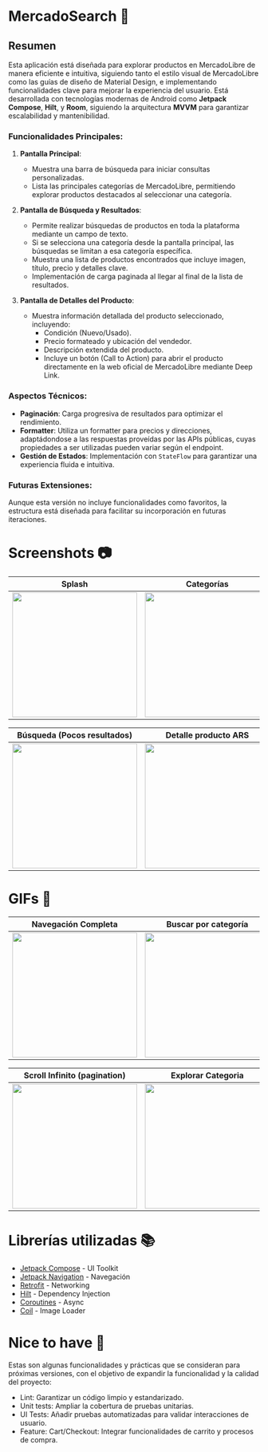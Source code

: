 # MercadoSearch 📱
## Resumen 

Esta aplicación está diseñada para explorar productos en MercadoLibre de manera eficiente e intuitiva, siguiendo tanto el estilo visual de MercadoLibre como las guías de diseño de Material Design, e implementando funcionalidades clave para mejorar la experiencia del usuario. Está desarrollada con tecnologías modernas de Android como **Jetpack Compose**, **Hilt**, y **Room**, siguiendo la arquitectura **MVVM** para garantizar escalabilidad y mantenibilidad.

### Funcionalidades Principales:

1. **Pantalla Principal**:
   - Muestra una barra de búsqueda para iniciar consultas personalizadas.
   - Lista las principales categorías de MercadoLibre, permitiendo explorar productos destacados al seleccionar una categoría.

2. **Pantalla de Búsqueda y Resultados**:
   - Permite realizar búsquedas de productos en toda la plataforma mediante un campo de texto.
   - Si se selecciona una categoría desde la pantalla principal, las búsquedas se limitan a esa categoría específica.
   - Muestra una lista de productos encontrados que incluye imagen, título, precio y detalles clave.
   - Implementación de carga paginada al llegar al final de la lista de resultados.
     
3. **Pantalla de Detalles del Producto**:
   - Muestra información detallada del producto seleccionado, incluyendo:
     - Condición (Nuevo/Usado).
     - Precio formateado y ubicación del vendedor.
     - Descripción extendida del producto.
     - Incluye un botón (Call to Action) para abrir el producto directamente en la web oficial de MercadoLibre mediante Deep Link.

### Aspectos Técnicos:

- **Paginación**: Carga progresiva de resultados para optimizar el rendimiento.
- **Formatter**: Utiliza un formatter para precios y direcciones, adaptádondose a las respuestas proveídas por las APIs públicas, cuyas propiedades a ser utilizadas pueden variar según el endpoint.
- **Gestión de Estados**: Implementación con `StateFlow` para garantizar una experiencia fluida e intuitiva.

### Futuras Extensiones:
Aunque esta versión no incluye funcionalidades como favoritos, la estructura está diseñada para facilitar su incorporación en futuras iteraciones.

# Screenshots 📷

| Splash    | Categorías     |  Búsqueda    |
|------------|-------------|------------|
| <img src="https://github.com/user-attachments/assets/4a37a399-38ac-4dc8-a699-0fc1d6205d85" width="250"> | <img src="https://github.com/user-attachments/assets/310bcea3-18e3-436b-b754-21aa3514c56d" width="250"> |<img src="https://github.com/user-attachments/assets/d505ecca-0f58-4c23-a582-fa033f449490" width="250"> | 

| Búsqueda (Pocos resultados)     |  Detalle producto ARS    | Detalle producto USD  |
|------------|-------------|------------|
| <img src="https://github.com/user-attachments/assets/de300cfe-b469-4b9c-9498-58cf84185424" width="250">| <img src="https://github.com/user-attachments/assets/c7388d06-05ab-4dde-8ed1-a4f46050ab4d" width="250">|<img src="https://github.com/user-attachments/assets/6276db79-bfda-4fe9-a0c5-ccdc8e69b6fa" width="250"> |


# GIFs 🎥

| Navegación Completa   | Buscar por categoría     | 
|------------|-------------|
| <img src="https://github.com/user-attachments/assets/c46b714f-5047-4159-adbe-29cc80f55060" width="250"> | <img src="https://github.com/user-attachments/assets/b0d14022-9340-41bd-a9d4-0a45601af189" width="250"> |

| Scroll Infinito (pagination)                                                         | Explorar Categoria                                                     | 
|---------------------------------------------------------------|----------------------------------------------------------------|
| <img src="https://github.com/user-attachments/assets/67cb8d0d-b64e-44d3-a443-074a88f9e639" width="250"> | <img src="https://github.com/user-attachments/assets/6fbbf929-0f45-4ec1-a6d9-a443163bf0ad" width="250"> |


# Librerías utilizadas 📚

- [Jetpack Compose](https://developer.android.com/compose) - UI Toolkit
- [Jetpack Navigation](https://developer.android.com/guide/navigation) - Navegación
- [Retrofit](https://github.com/square/retrofit) - Networking
- [Hilt](https://developer.android.com/training/dependency-injection/hilt-android?hl=es-419) - Dependency Injection
- [Coroutines](https://developer.android.com/kotlin/coroutines) - Async
- [Coil](https://github.com/coil-kt/coil#jetpack-compose) - Image Loader

# Nice to have 👀

Estas son algunas funcionalidades y prácticas que se consideran para próximas versiones, con el objetivo de expandir la funcionalidad y la calidad del proyecto:

- Lint: Garantizar un código limpio y estandarizado.
- Unit tests: Ampliar la cobertura de pruebas unitarias.
- UI Tests: Añadir pruebas automatizadas para validar interacciones de usuario.
- Feature: Cart/Checkout: Integrar funcionalidades de carrito y procesos de compra.
